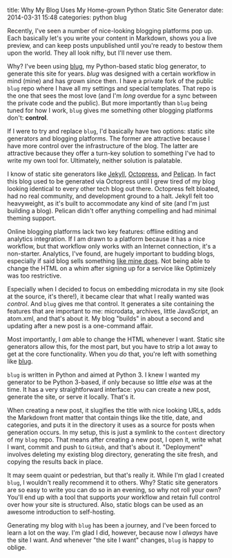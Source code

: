title: Why My Blog Uses My Home-grown Python Static Site Generator
date: 2014-03-31 15:48
categories: python blug

Recently, I've seen a number of nice-looking blogging platforms pop up. Each
basically let's you write your content in Markdown, shows you a live preview,
and can keep posts unpublished until you're ready to bestow them upon the world.
They all look nifty, but I'll never use them. 

Why? I've been using [blug](http://www.github.com/jeffknupp/blug), my Python-based static blog generator, to generate 
this site for years. *blug* was designed with a certain workflow in mind (mine)
and has grown since then. I have a private fork of the public `blug` repo where I
have all my settings and special templates. That repo is the one that sees the
most love (and I'm *long* overdue for a sync between the private code and the
public). But more importantly than `blug` being tuned for how I work, `blug` gives
me something other blogging platforms don't: **control**.
<!--more-->
If I were to try and replace `blug`, I'd basically have two options: static site
generators and blogging platforms. The former are attractive because I have more
control over the infrastructure of the blog. The latter are attractive because
they offer a turn-key solution to something I've had to write my own tool for.
Ultimately, neither solution is palatable.

I know of static site generators like [Jekyll](http://jekyllrb.com/),
[Octopress](http://octopress.org/), and [Pelican](http://blog.getpelican.com/).
In fact this blog used to be generated via Octopress until I grew tired of my
blog looking identical to every other tech blog out there. Octopress felt
bloated, had no real community, and development ground to a halt. Jekyll felt
too heavyweight, as it's built to accommodate any kind of site (and I'm just
building a blog). Pelican didn't offer anything compelling and had minimal
theming support.

Online blogging platforms lack two key features: offline editing and analytics
integration. If I am drawn to a platform because it has a nice workflow, but
that workflow only works with an Internet connection, it's a non-starter.
Analytics, I've found, are hugely important to budding blogs, especially if said
blog sells something [like mine does](https://www.jeffknupp.com/writing-idiomatic-python-ebook).
Not being able to change the HTML on a whim after signing up for a service like
Optimizely was too restrictive.

Especially when I decided to focus on embedding microdata in my site (look at
the source, it's there!), it became clear that what I really wanted was *control*.
And `blug` gives me that control. It generates a site containing the features that
are important to me: microdata, archives, little JavaScript, an atom.xml, and
that's about it. My blog "builds" in about a second and updating after a new
post is a one-command affair.

Most importantly, I *am* able to change the HTML whenever I want. Static site
generators allow this, for the most part, but you have to strip a lot away to
get at the core functionality. When you *do* that, you're left with something
like [blug](http://www.github.com/jeffknupp/blug).

`blug` is written in Python and aimed at Python 3. I knew I wanted my generator to
be Python 3-based, if only because so little *else* was at the time. It has a
very straightforward interface: you can create a new post, generate the site, or
serve it locally. That's it. 

When creating a new post, it slugifies the title
with nice looking URLs, adds the Markdown front matter that contain things like
the title, date, and categories, and puts it in the directory it uses as a
source for posts when generation occurs. In my setup, this is just a symlink to
the `content` directory of my `blog` repo. That means after creating a new post,
I open it, write what I want, commit and push to `GitHub`, and that's about it.
"Deployment" involves deleting my existing blog directory, generating the site
fresh, and copying the results back in place. 

It may seem quaint or pedestrian, but that's really it. While I'm glad I created `blug`,
I wouldn't really recommend it to others. Why? Static site generators are so easy to
write you can do so in an evening, so why not roll your own? You'll end up with
a tool that supports *your* workflow and retain full control over how your site
is structured. Also, static blogs can be used as an awesome introduction to
self-hosting.

Generating my blog with `blug` has been a journey, and I've been forced to learn
a lot on the way. I'm glad I did, however, because now I *always* have the site I want.
And whenever "the site I want" changes, `blug` is happy to oblige.
